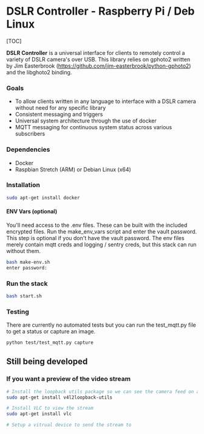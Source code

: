 # DSLR Controller - Raspberry Pi / Deb Linux

[TOC]

**DSLR Controller** is a universal interface for clients to remotely control a variety of DSLR camera's over USB.  This library relies on gphoto2 written by Jim Easterbrook (https://github.com/jim-easterbrook/python-gphoto2) and the libghoto2 binding. 



### Goals

- To allow clients written in any language to interface with a DSLR camera without need for any specific library
- Consistent messaging and triggers
- Universal system architecture through the use of docker
- MQTT messaging for continuous system status across various subscribers

### Dependencies

- Docker
- Raspbian Stretch (ARM) or Debian Linux (x64)

### Installation

```bash
sudo apt-get install docker
```

#### ENV Vars (optional)

You'll need access to the .env files. These can be built with the included encrypted files.  Run the make_env_vars script and enter the vault password. This step is optional if you don't have the vault password.  The env files merely contain mqtt creds and logging / sentry creds, but this stack can run without them.

```bash
bash make-env.sh
enter password:
```

### Run the stack

```bash
bash start.sh
```

### Testing

There are currently no automated tests but you can run the test_mqtt.py file to get a status or capture an image.

```bash
python test/test_mqtt.py capture
```



## Still being developed

### If you want a preview of the video stream

```bash
# Install the loopback utils package so we can see the camera feed on a virtual device
sudo apt-get install v4l2loopback-utils

# Install VLC to view the stream
sudo apt-get install vlc

# Setup a vitrual device to send the stream to

```

